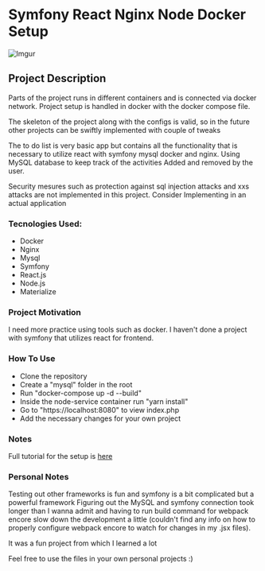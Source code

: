 # Symfony React Nginx Node Docker Setup

![Imgur](https://imgur.com/NSidCNv)

## Project Description
Parts of the project runs in different containers and is connected via docker network. 
Project setup is handled in docker with the docker compose file. 

The skeleton of the project along with the configs is valid, so in the future other projects can be 
swiftly implemented with couple of tweaks 

The to do list is very basic app but contains all the functionality that is necessary to utilize 
react with symfony mysql docker and nginx. Using MySQL database to keep track of the activities
Added and removed by the user. 

Security mesures such as protection against sql injection attacks and xxs attacks are not 
implemented in this project. Consider Implementing in an actual application



### Tecnologies Used:
*   Docker
*   Nginx
*   Mysql
*   Symfony
*   React.js
*   Node.js
*   Materialize

### Project Motivation
I need more practice using tools such as docker. I haven't done a project with 
symfony that utilizes react for frontend.

### How To Use
*   Clone the repository
*   Create a "mysql" folder in the root
*   Run "docker-compose up -d --build" 
*   Inside the node-service container run "yarn install"
*   Go to "https://localhost:8080" to view index.php
*   Add the necessary changes for your own project

### Notes
Full tutorial for the setup is [here](https://www.youtube.com/watch?v=ITOnpzkzlYM&list=PLaxcKCJLJmbDOT25foBK1uvL9-XHAoE1b&index=47&t=974s)

### Personal Notes
Testing out other frameworks is fun and symfony is a bit complicated but a powerful framework
Figuring out the MySQL and symfony connection took longer than I wanna admit and having to run
build command for webpack encore slow down the development a little (couldn't find any info
on how to properly configure webpack encore to watch for changes in my .jsx files). 

It was a fun project from which I learned a lot

Feel free to use the files in your own personal projects :)